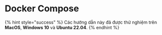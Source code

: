 # Docker Compose

{% hint style="success" %}
Các hướng dẫn này đã được thử nghiệm trên **MacOS**, **Windows 10** và **Ubuntu 22.04**.
{% endhint %}

